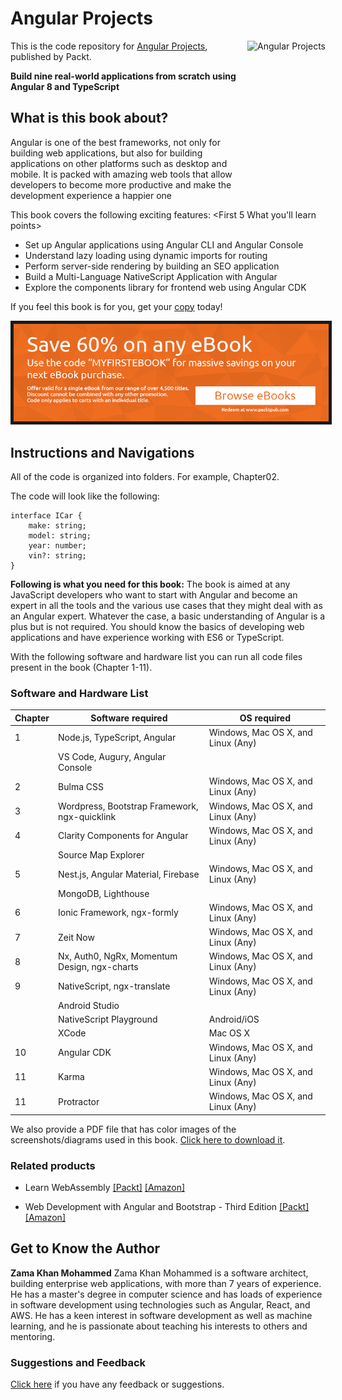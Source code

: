 # Angular Projects

<a href="https://www.packtpub.com/web-development/angular-projects?utm_source=github&utm_medium=repository&utm_campaign=9781838559359"><img src="https://www.packtpub.com/media/catalog/product/cache/e4d64343b1bc593f1c5348fe05efa4a6/9/7/9781838559359-original.jpeg" alt="Angular Projects" height="256px" align="right"></a>

This is the code repository for [Angular Projects](https://www.packtpub.com/web-development/angular-projects?utm_source=github&utm_medium=repository&utm_campaign=9781838559359), published by Packt.

**Build nine real-world applications from scratch using Angular 8 and TypeScript**

## What is this book about?
Angular is one of the best frameworks, not only for building web applications, but also for building applications on other platforms such as desktop and mobile. It is packed with amazing web tools that allow developers to become more productive and make the development experience a happier one

This book covers the following exciting features: <First 5 What you'll learn points>
* Set up Angular applications using Angular CLI and Angular Console
* Understand lazy loading using dynamic imports for routing
* Perform server-side rendering by building an SEO application
* Build a Multi-Language NativeScript Application with Angular
* Explore the components library for frontend web using Angular CDK

If you feel this book is for you, get your [copy](https://www.amazon.com/dp/1838559353) today!

<a href="https://www.packtpub.com/?utm_source=github&utm_medium=banner&utm_campaign=GitHubBanner"><img src="https://raw.githubusercontent.com/PacktPublishing/GitHub/master/GitHub.png" 
alt="https://www.packtpub.com/" border="5" /></a>


## Instructions and Navigations
All of the code is organized into folders. For example, Chapter02.

The code will look like the following:
```
interface ICar {
    make: string;
    model: string;
    year: number;
    vin?: string;
}
```

**Following is what you need for this book:**
The book is aimed at any JavaScript developers who want to start with Angular and
become an expert in all the tools and the various use cases that they might deal with as an
Angular expert. Whatever the case, a basic understanding of Angular is a plus but is not
required. You should know the basics of developing web applications and have experience
working with ES6 or TypeScript.

With the following software and hardware list you can run all code files present in the book (Chapter 1-11).

### Software and Hardware List
  
| Chapter  | Software required                             | OS required                        |
| -------- | --------------------------------------------- | -----------------------------------|
| 1        | Node.js, TypeScript, Angular                  | Windows, Mac OS X, and Linux (Any) |
|          | VS Code, Augury, Angular Console              |                                    |
| 2        | Bulma CSS                                     | Windows, Mac OS X, and Linux (Any) |
| 3        | Wordpress, Bootstrap Framework, ngx-quicklink | Windows, Mac OS X, and Linux (Any) |
| 4        | Clarity Components for Angular                | Windows, Mac OS X, and Linux (Any) |
|          | Source Map Explorer                           |                                    |
| 5        | Nest.js, Angular Material, Firebase           | Windows, Mac OS X, and Linux (Any) |
|          | MongoDB, Lighthouse                           |                                    |
| 6        | Ionic Framework, ngx-formly                   | Windows, Mac OS X, and Linux (Any) |
| 7        | Zeit Now                                      | Windows, Mac OS X, and Linux (Any) |
| 8        | Nx, Auth0, NgRx, Momentum Design, ngx-charts  | Windows, Mac OS X, and Linux (Any) |
| 9        | NativeScript, ngx-translate                   | Windows, Mac OS X, and Linux (Any) |
|          | Android Studio                                |                                    |
|          | NativeScript Playground                       | Android/iOS                        |
|          | XCode                                         | Mac OS X                           |
| 10       | Angular CDK                                   | Windows, Mac OS X, and Linux (Any) |
| 11       | Karma                                         | Windows, Mac OS X, and Linux (Any) |
| 11       | Protractor                                    | Windows, Mac OS X, and Linux (Any) |

We also provide a PDF file that has color images of the screenshots/diagrams used in this book. [Click here to download it](https://static.packt-cdn.com/downloads/9781838559359_ColorImages.pdf).


### Related products <Other books you may enjoy>
* Learn WebAssembly [[Packt]](https://www.packtpub.com/web-development/learn-webassembly?utm_source=github&utm_medium=repository&utm_campaign=9781788997379) [[Amazon]](https://www.amazon.com/dp/1788997379)

* Web Development with Angular and Bootstrap - Third Edition [[Packt]](https://www.packtpub.com/web-development/web-development-angular-and-bootstrap-third-edition?utm_source=github&utm_medium=repository&utm_campaign=9781788838108) [[Amazon]](https://www.amazon.com/dp/1788838106)

## Get to Know the Author
**Zama Khan Mohammed**
Zama Khan Mohammed is a software architect, building enterprise web applications, with more than 7 years of experience. He has a master's degree in computer science and has loads of experience in software development using technologies such as Angular, React, and AWS. He has a keen interest in software development as well as machine learning, and he is passionate about teaching his interests to others and mentoring.


### Suggestions and Feedback
[Click here](https://docs.google.com/forms/d/e/1FAIpQLSdy7dATC6QmEL81FIUuymZ0Wy9vH1jHkvpY57OiMeKGqib_Ow/viewform) if you have any feedback or suggestions.

